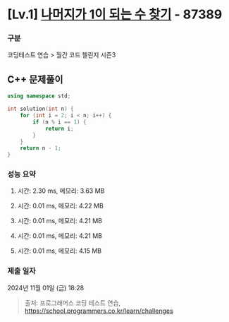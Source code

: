 # [Lv.1] [나머지가 1이 되는 수 찾기](https://school.programmers.co.kr/learn/courses/30/lessons/87389?language=cpp) - 87389 

### 구분

코딩테스트 연습 > 월간 코드 챌린지 시즌3

## C++ 문제풀이

```cpp
using namespace std;

int solution(int n) {
    for (int i = 2; i < n; i++) {
        if (n % i == 1) {
            return i;
        }
    }
    return n - 1;
}
```

### 성능 요약

1. 시간: 2.30 ms, 메모리: 3.63 MB

2. 시간: 0.01 ms, 메모리: 4.22 MB
3. 시간: 0.01 ms, 메모리: 4.21 MB
4. 시간: 0.01 ms, 메모리: 4.21 MB
5. 시간: 0.01 ms, 메모리: 4.15 MB

### 제출 일자

2024년 11월 01일 (금) 18:28

> 출처: 프로그래머스 코딩 테스트 연습, https://school.programmers.co.kr/learn/challenges